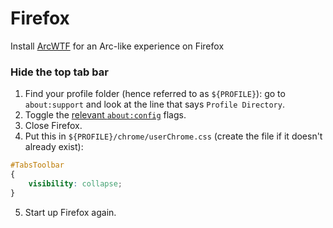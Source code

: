 # Firefox

Install [ArcWTF](https://github.com/KiKaraage/ArcWTF) for an Arc-like experience on Firefox
 
### Hide the top tab bar

1. Find your profile folder (hence referred to as `${PROFILE}`): go to `about:support` and look at the line that says `Profile Directory`.
1. Toggle the [relevant `about:config`](https://github.com/FirefoxCSS-Store/FirefoxCSS-Store.github.io/blob/main/README.md#generic-installation) flags.
1. Close Firefox.
1. Put this in `${PROFILE}/chrome/userChrome.css` (create the file if it doesn't already exist):
```css
#TabsToolbar
{
    visibility: collapse;
}
```
5. Start up Firefox again. 
